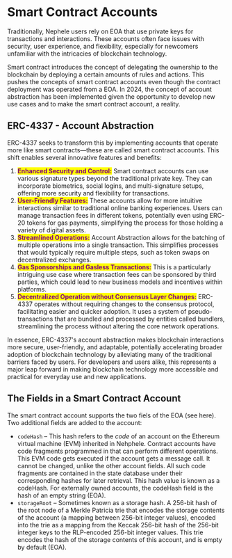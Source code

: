 # Smart Contract Accounts

Traditionally, Nephele users rely on EOA that use private keys for transactions and interactions. These accounts often face issues with security, user experience, and flexibility, especially for newcomers unfamiliar with the intricacies of blockchain technology.

Smart contract introduces the concept of delegating the ownership to the blockchain by deploying a certain amounts of rules and actions. This pushes the concepts of smart contract accounts even though the contract deployment was operated from a EOA. In 2024, the concept of account abstraction has been implemented given the opportunity to develop new use cases and to make the smart contract account, a reality.

## ERC-4337 - Account Abstraction <a href="#contract-accounts" id="contract-accounts"></a>

ERC-4337 seeks to transform this by implementing accounts that operate more like smart contracts—these are called smart contract accounts. This shift enables several innovative features and benefits:

1. <mark style="color:purple;">**Enhanced Security and Control:**</mark> Smart contract accounts can use various signature types beyond the traditional private key. They can incorporate biometrics, social logins, and multi-signature setups, offering more security and flexibility for transactions​.
2. <mark style="color:purple;">**User-Friendly Features:**</mark> These accounts allow for more intuitive interactions similar to traditional online banking experiences. Users can manage transaction fees in different tokens, potentially even using ERC-20 tokens for gas payments, simplifying the process for those holding a variety of digital assets​.
3. <mark style="color:purple;">**Streamlined Operations:**</mark> Account Abstraction allows for the batching of multiple operations into a single transaction. This simplifies processes that would typically require multiple steps, such as token swaps on decentralized exchanges​.
4. <mark style="color:purple;">**Gas Sponsorships and Gasless Transactions:**</mark> This is a particularly intriguing use case where transaction fees can be sponsored by third parties, which could lead to new business models and incentives within platforms​.
5. <mark style="color:purple;">**Decentralized Operation without Consensus Layer Changes:**</mark> ERC-4337 operates without requiring changes to the consensus protocol, facilitating easier and quicker adoption. It uses a system of pseudo-transactions that are bundled and processed by entities called bundlers, streamlining the process without altering the core network operations​.

In essence, ERC-4337's account abstraction makes blockchain interactions more secure, user-friendly, and adaptable, potentially accelerating broader adoption of blockchain technology by alleviating many of the traditional barriers faced by users. For developers and users alike, this represents a major leap forward in making blockchain technology more accessible and practical for everyday use and new applications.

## The Fields in a Smart Contract Account <a href="#an-account-examined" id="an-account-examined"></a>

The smart contract account supports the two fiels of the EOA (see here). Two additional fields are added to the account:

* `codeHash` – This hash refers to the _code_ of an account on the Ethereum virtual machine (EVM) inherited in Nehphele. Contract accounts have code fragments programmed in that can perform different operations. This EVM code gets executed if the account gets a message call. It cannot be changed, unlike the other account fields. All such code fragments are contained in the state database under their corresponding hashes for later retrieval. This hash value is known as a codeHash. For externally owned accounts, the codeHash field is the hash of an empty string (EOA).
* `storageRoot` – Sometimes known as a storage hash. A 256-bit hash of the root node of a Merkle Patricia trie that encodes the storage contents of the account (a mapping between 256-bit integer values), encoded into the trie as a mapping from the Keccak 256-bit hash of the 256-bit integer keys to the RLP-encoded 256-bit integer values. This trie encodes the hash of the storage contents of this account, and is empty by default (EOA).
